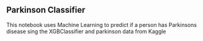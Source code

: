 ## Parkinson Classifier

This notebook uses Machine Learning to predict if a person has Parkinsons disease sing the XGBClassifier and parkinson data from Kaggle
